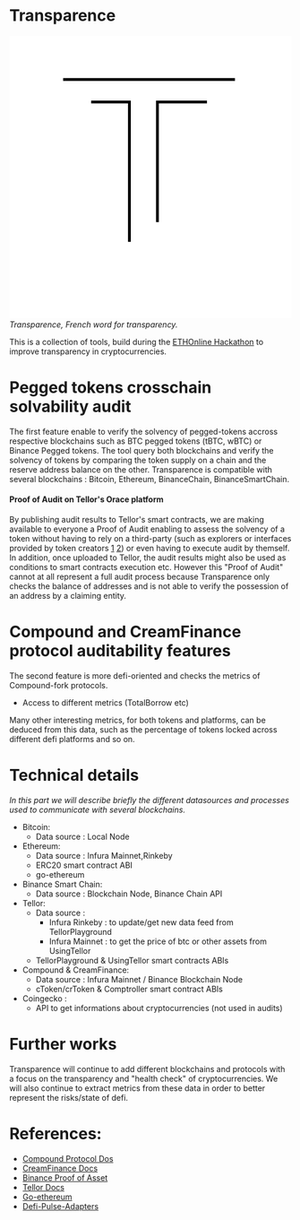 # Transparence
![](images/logo.png)
*Transparence, French word for transparency.*

This is a collection of tools, build during the [ETHOnline Hackathon](https://ethonline.org/) to improve transparency in cryptocurrencies.

# Pegged tokens crosschain solvability audit
The first feature enable to verify the solvency of pegged-tokens accross respective blockchains such as BTC pegged tokens (tBTC, wBTC) or Binance Pegged tokens. The tool query both blockchains and verify the solvency of tokens by comparing the token supply on a chain and the reserve address balance on the other. Transparence is compatible with several blockchains : Bitcoin, Ethereum, BinanceChain, BinanceSmartChain.

#### Proof of Audit on Tellor's Orace platform 
By publishing audit results to Tellor's smart contracts, we are making available to everyone a Proof of Audit enabling to assess the solvency of a token without having to rely on a third-party (such as explorers or interfaces provided by token creators [1](https://wbtc.network/dashboard/audit) [2](https://www.binance.org/en/assets-proof)) or even having to execute audit by themself. In addition, once uploaded to Tellor, the audit results might also be used as conditions to smart contracts execution etc. However this "Proof of Audit" cannot at all represent a full audit process because Transparence only checks the balance of addresses and is not able to verify the possession of an address by a claiming entity.


# Compound and CreamFinance protocol auditability features
The second feature is more defi-oriented and checks the metrics of Compound-fork protocols.
- Access to different metrics (TotalBorrow etc)

Many other interesting metrics, for both tokens and platforms, can be deduced from this data, such as the percentage of tokens locked across different defi platforms and so on.


# Technical details
*In this part we will describe briefly the different datasources and processes used to communicate with several blockchains.*

- Bitcoin:
    -  Data source : Local Node
- Ethereum:
    - Data source : Infura Mainnet,Rinkeby
    - ERC20 smart contract ABI
    - go-ethereum
- Binance Smart Chain:
    - Data source : Blockchain Node, Binance Chain API
- Tellor:
    - Data source : 
        - Infura Rinkeby : to update/get new data feed from TellorPlayground
        - Infura Mainnet : to get the price of btc or other assets from UsingTellor
    - TellorPlayground & UsingTellor smart contracts ABIs
- Compound & CreamFinance:
    - Data source : Infura Mainnet / Binance Blockchain Node
    - cToken/crToken & Comptroller smart contract ABIs
- Coingecko :
    - API to get informations about cryptocurrencies (not used in audits)

# Further works
Transparence will continue to add different blockchains and protocols with a focus on the transparency and "health check" of cryptocurrencies. We will also continue to extract metrics from these data in order to better represent the risks/state of defi.

# References:
- [Compound Protocol Dos](https://compound.finance/docs)
- [CreamFinance Docs](https://docs.cream.finance/)
- [Binance Proof of Asset](https://www.binance.org/en/assets-proof)
- [Tellor Docs](https://docs.tellor.io/tellor/)
- [Go-ethereum](https://github.com/ethereum/go-ethereum)
- [Defi-Pulse-Adapters](https://github.com/ConcourseOpen/DeFi-Pulse-Adapters)